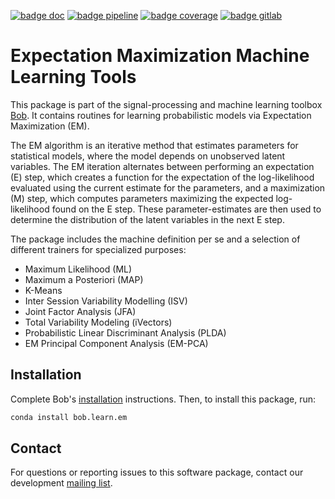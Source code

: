 
[![badge doc](https://img.shields.io/badge/docs-v3.3.0-orange.svg)](https://www.idiap.ch/software/bob/docs/bob/bob.learn.em/v3.3.0/sphinx/index.html)
[![badge pipeline](https://gitlab.idiap.ch/bob/bob.learn.em/badges/v3.3.0/pipeline.svg)](https://gitlab.idiap.ch/bob/bob.learn.em/commits/v3.3.0)
[![badge coverage](https://gitlab.idiap.ch/bob/bob.learn.em/badges/v3.3.0/coverage.svg)](https://www.idiap.ch/software/bob/docs/bob/bob.learn.em/v3.3.0/coverage)
[![badge gitlab](https://img.shields.io/badge/gitlab-project-0000c0.svg)](https://gitlab.idiap.ch/bob/bob.learn.em)

# Expectation Maximization Machine Learning Tools

This package is part of the signal-processing and machine learning toolbox
[Bob](https://www.idiap.ch/software/bob). It contains routines for learning
probabilistic models via Expectation Maximization (EM).

The EM algorithm is an iterative method that estimates parameters for
statistical models, where the model depends on unobserved latent variables. The
EM iteration alternates between performing an expectation (E) step, which
creates a function for the expectation of the log-likelihood evaluated using
the current estimate for the parameters, and a maximization (M) step, which
computes parameters maximizing the expected log-likelihood found on the E step.
These parameter-estimates are then used to determine the distribution of the
latent variables in the next E step.

The package includes the machine definition per se and a selection of different
trainers for specialized purposes:

 - Maximum Likelihood (ML)
 - Maximum a Posteriori (MAP)
 - K-Means
 - Inter Session Variability Modelling (ISV)
 - Joint Factor Analysis (JFA)
 - Total Variability Modeling (iVectors)
 - Probabilistic Linear Discriminant Analysis (PLDA)
 - EM Principal Component Analysis (EM-PCA)


## Installation

Complete Bob's [installation](https://www.idiap.ch/software/bob/install)
instructions. Then, to install this package, run:

``` sh
conda install bob.learn.em
```


## Contact

For questions or reporting issues to this software package, contact our
development [mailing list](https://www.idiap.ch/software/bob/discuss).
